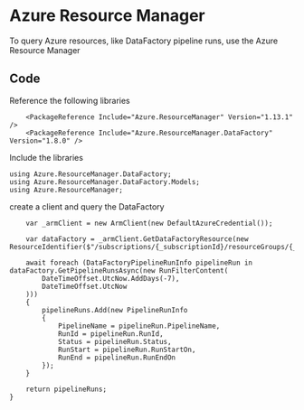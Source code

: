 # Azure Resource Manager
To query Azure resources, like DataFactory pipeline runs, use the Azure Resource Manager

## Code
Reference the following libraries
```
    <PackageReference Include="Azure.ResourceManager" Version="1.13.1" />
    <PackageReference Include="Azure.ResourceManager.DataFactory" Version="1.8.0" />
```

Include the libraries
```
using Azure.ResourceManager.DataFactory;
using Azure.ResourceManager.DataFactory.Models;
using Azure.ResourceManager;
```

create a client and query the DataFactory
```
    var _armClient = new ArmClient(new DefaultAzureCredential());

    var dataFactory = _armClient.GetDataFactoryResource(new ResourceIdentifier($"/subscriptions/{_subscriptionId}/resourceGroups/{_resourceGroupName}/providers/Microsoft.DataFactory/factories/{_dataFactoryName}"));

    await foreach (DataFactoryPipelineRunInfo pipelineRun in dataFactory.GetPipelineRunsAsync(new RunFilterContent(
        DateTimeOffset.UtcNow.AddDays(-7),
        DateTimeOffset.UtcNow
    )))
    {
        pipelineRuns.Add(new PipelineRunInfo
        {
            PipelineName = pipelineRun.PipelineName,
            RunId = pipelineRun.RunId,
            Status = pipelineRun.Status,
            RunStart = pipelineRun.RunStartOn,
            RunEnd = pipelineRun.RunEndOn
        });
    }

    return pipelineRuns;
}

```